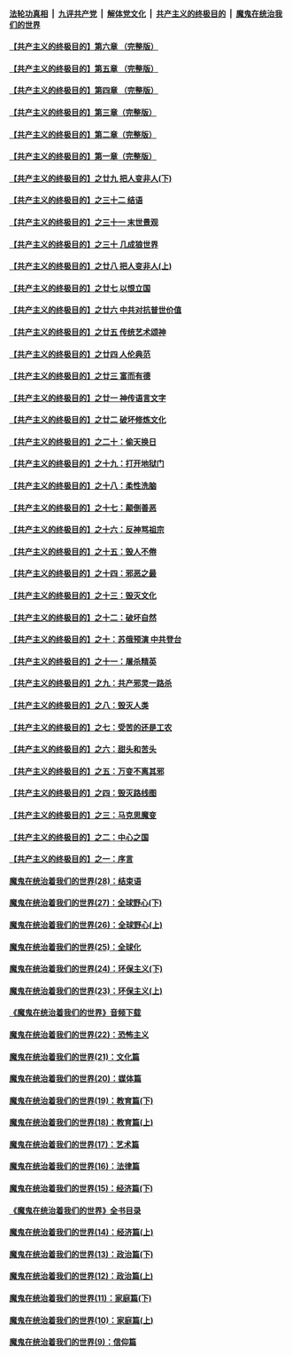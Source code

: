 ####  [法轮功真相](../../../../basic/blob/master/README.md?t=03311130) &nbsp;|&nbsp; [九评共产党](../../../../9ping.md/blob/master/README.md?t=03311130) &nbsp;|&nbsp; [解体党文化](../../../../jtdwh.md/blob/master/README.md?t=03311130)  &nbsp;|&nbsp; [共产主义的终极目的](../../../../gczydzjmd.md/blob/master/README.md?t=03311130) &nbsp;|&nbsp; [魔鬼在统治我们的世界](../../../../mgztzwmdsj.md/blob/master/README.md?t=03311130) 

#### [【共产主义的终极目的】第六章 （完整版）](../pages/nsc422/n11428913.md?t=03311130) 

#### [【共产主义的终极目的】第五章 （完整版）](../pages/nsc422/n11428912.md?t=03311130) 

#### [【共产主义的终极目的】第四章 （完整版）](../pages/nsc422/n11428907.md?t=03311130) 

#### [【共产主义的终极目的】第三章（完整版）](../pages/nsc422/n11428848.md?t=03311130) 

#### [【共产主义的终极目的】第二章（完整版）](../pages/nsc422/n11428831.md?t=03311130) 

#### [【共产主义的终极目的】第一章（完整版）](../pages/nsc422/n11417651.md?t=03311130) 

#### [【共产主义的终极目的】之廿九 把人变非人(下)](../pages/nsc422/n11344140.md?t=03311130) 

#### [【共产主义的终极目的】之三十二 结语](../pages/nsc422/n11360535.md?t=03311130) 

#### [【共产主义的终极目的】之三十一 末世景观](../pages/nsc422/n11351129.md?t=03311130) 

#### [【共产主义的终极目的】之三十 几成狼世界](../pages/nsc422/n11348280.md?t=03311130) 

#### [【共产主义的终极目的】之廿八 把人变非人(上)](../pages/nsc422/n11340492.md?t=03311130) 

#### [【共产主义的终极目的】之廿七 以恨立国](../pages/nsc422/n11336944.md?t=03311130) 

#### [【共产主义的终极目的】之廿六 中共对抗普世价值](../pages/nsc422/n11324785.md?t=03311130) 

#### [【共产主义的终极目的】之廿五 传统艺术颂神](../pages/nsc422/n11296396.md?t=03311130) 

#### [【共产主义的终极目的】之廿四 人伦典范](../pages/nsc422/n11296397.md?t=03311130) 

#### [【共产主义的终极目的】之廿三 富而有德](../pages/nsc422/n11283598.md?t=03311130) 

#### [【共产主义的终极目的】之廿一 神传语言文字](../pages/nsc422/n11263265.md?t=03311130) 

#### [【共产主义的终极目的】之廿二 破坏修炼文化](../pages/nsc422/n11245728.md?t=03311130) 

#### [【共产主义的终极目的】之二十：偷天换日](../pages/nsc422/n11238846.md?t=03311130) 

#### [【共产主义的终极目的】之十九：打开地狱门](../pages/nsc422/n11206376.md?t=03311130) 

#### [【共产主义的终极目的】之十八：柔性洗脑](../pages/nsc422/n11199994.md?t=03311130) 

#### [【共产主义的终极目的】之十七：颠倒善恶](../pages/nsc422/n11179782.md?t=03311130) 

#### [【共产主义的终极目的】之十六：反神骂祖宗](../pages/nsc422/n11166798.md?t=03311130) 

#### [【共产主义的终极目的】之十五：毁人不倦](../pages/nsc422/n11166792.md?t=03311130) 

#### [【共产主义的终极目的】之十四：邪恶之最](../pages/nsc422/n11150249.md?t=03311130) 

#### [【共产主义的终极目的】之十三：毁灭文化](../pages/nsc422/n11135227.md?t=03311130) 

#### [【共产主义的终极目的】之十二：破坏自然](../pages/nsc422/n11135214.md?t=03311130) 

#### [【共产主义的终极目的】之十：苏俄预演 中共登台](../pages/nsc422/n11118424.md?t=03311130) 

#### [【共产主义的终极目的】之十一：屠杀精英](../pages/nsc422/n11118442.md?t=03311130) 

#### [【共产主义的终极目的】之九：共产邪灵一路杀](../pages/nsc422/n11114139.md?t=03311130) 

#### [【共产主义的终极目的】之八：毁灭人类](../pages/nsc422/n11108503.md?t=03311130) 

#### [【共产主义的终极目的】之七：受苦的还是工农](../pages/nsc422/n11101809.md?t=03311130) 

#### [【共产主义的终极目的】之六：甜头和苦头](../pages/nsc422/n11096971.md?t=03311130) 

#### [【共产主义的终极目的】之五：万变不离其邪](../pages/nsc422/n11091285.md?t=03311130) 

#### [【共产主义的终极目的】之四：毁灭路线图](../pages/nsc422/n11086284.md?t=03311130) 

#### [【共产主义的终极目的】之三：马克思魔变](../pages/nsc422/n11061941.md?t=03311130) 

#### [【共产主义的终极目的】之二：中心之国](../pages/nsc422/n11047728.md?t=03311130) 

#### [【共产主义的终极目的】之一：序言](../pages/nsc422/n11086077.md?t=03311130) 

#### [魔鬼在统治着我们的世界(28)：结束语](../pages/nsc422/n10936246.md?t=03311130) 

#### [魔鬼在统治着我们的世界(27)：全球野心(下)](../pages/nsc422/n10928319.md?t=03311130) 

#### [魔鬼在统治着我们的世界(26)：全球野心(上)](../pages/nsc422/n10900318.md?t=03311130) 

#### [魔鬼在统治着我们的世界(25)：全球化](../pages/nsc422/n10788205.md?t=03311130) 

#### [魔鬼在统治着我们的世界(24)：环保主义(下)](../pages/nsc422/n10695307.md?t=03311130) 

#### [魔鬼在统治着我们的世界(23)：环保主义(上)](../pages/nsc422/n10688613.md?t=03311130) 

#### [《魔鬼在统治着我们的世界》音频下载](../pages/nsc422/n10635553.md?t=03311130) 

#### [魔鬼在统治着我们的世界(22)：恐怖主义](../pages/nsc422/n10614727.md?t=03311130) 

#### [魔鬼在统治着我们的世界(21)：文化篇](../pages/nsc422/n10597706.md?t=03311130) 

#### [魔鬼在统治着我们的世界(20)：媒体篇](../pages/nsc422/n10586579.md?t=03311130) 

#### [魔鬼在统治着我们的世界(19)：教育篇(下)](../pages/nsc422/n10564808.md?t=03311130) 

#### [魔鬼在统治着我们的世界(18)：教育篇(上)](../pages/nsc422/n10526970.md?t=03311130) 

#### [魔鬼在统治着我们的世界(17)：艺术篇](../pages/nsc422/n10499093.md?t=03311130) 

#### [魔鬼在统治着我们的世界(16)：法律篇](../pages/nsc422/n10485969.md?t=03311130) 

#### [魔鬼在统治着我们的世界(15)：经济篇(下)](../pages/nsc422/n10469975.md?t=03311130) 

#### [《魔鬼在统治着我们的世界》全书目录](../pages/nsc422/n10464261.md?t=03311130) 

#### [魔鬼在统治着我们的世界(14)：经济篇(上)](../pages/nsc422/n10457370.md?t=03311130) 

#### [魔鬼在统治着我们的世界(13)：政治篇(下)](../pages/nsc422/n10448270.md?t=03311130) 

#### [魔鬼在统治着我们的世界(12)：政治篇(上)](../pages/nsc422/n10444576.md?t=03311130) 

#### [魔鬼在统治着我们的世界(11)：家庭篇(下)](../pages/nsc422/n10440961.md?t=03311130) 

#### [魔鬼在统治着我们的世界(10)：家庭篇(上)](../pages/nsc422/n10435448.md?t=03311130) 

#### [魔鬼在统治着我们的世界(9)：信仰篇](../pages/nsc422/n10432159.md?t=03311130) 

